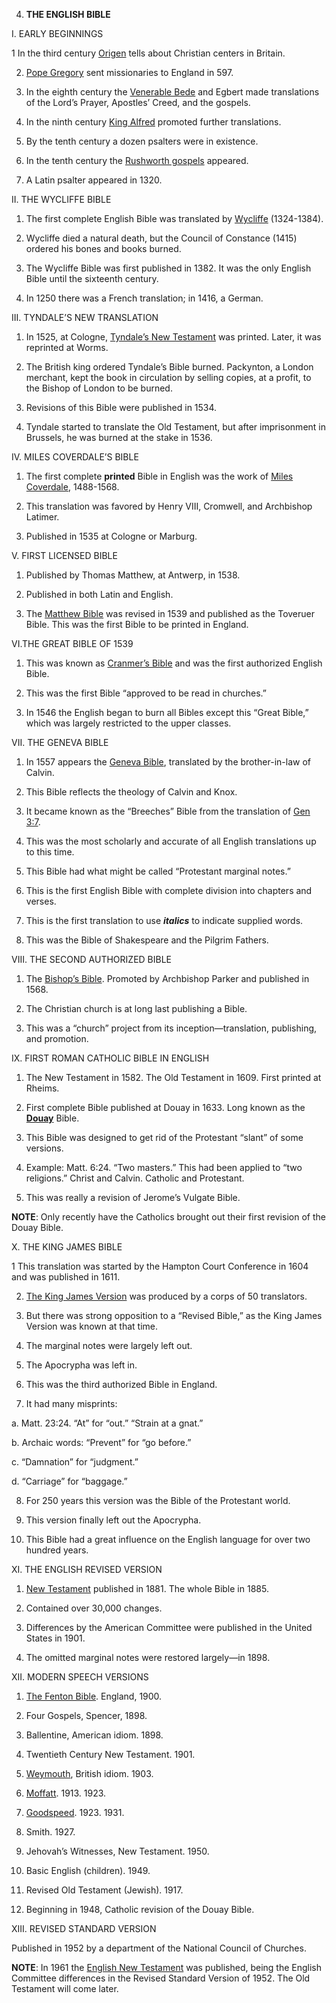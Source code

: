 

4. **THE ENGLISH BIBLE**

I. EARLY BEGINNINGS

1 In the third century [Origen](https://en.wikipedia.org/wiki/Origen) tells about Christian centers in Britain.

2. [Pope Gregory](https://en.wikipedia.org/wiki/Pope_Gregory_I) sent missionaries to England in 597.

3. In the eighth century the [Venerable Bede](https://en.wikipedia.org/wiki/Bede) and Egbert made translations of the Lord’s Prayer, Apostles’ Creed, and the gospels.

4. In the ninth century [King Alfred](https://en.wikipedia.org/wiki/Alfred_the_Great) promoted further translations.

5. By the tenth century a dozen psalters were in existence.

6. In the tenth century the [Rushworth gospels](https://en.wikipedia.org/wiki/Old_English_Bible_translations) appeared.

7. A Latin psalter appeared in 1320.

II. THE WYCLIFFE BIBLE

1. The first complete English Bible was translated by [Wycliffe](https://en.wikipedia.org/wiki/John_Wycliffe) (1324-1384).

2. Wycliffe died a natural death, but the Council of Constance (1415) ordered his bones and books burned.

3. The Wycliffe Bible was first published in 1382. It was the only English Bible until the sixteenth century.

4. In 1250 there was a French translation; in 1416, a German.

III. TYNDALE’S NEW TRANSLATION

1. In 1525, at Cologne, [Tyndale’s New Testament](https://en.wikipedia.org/wiki/Tyndale_Bible) was printed. Later, it was reprinted at Worms.

2. The British king ordered Tyndale’s Bible burned. Packynton, a London merchant, kept the book in circulation by selling copies, at a profit, to the Bishop of London to be burned.

3. Revisions of this Bible were published in 1534.

4. Tyndale started to translate the Old Testament, but after imprisonment in Brussels, he was burned at the stake in 1536.

IV. MILES COVERDALE’S BIBLE

1. The first complete **printed** Bible in English was the work of [Miles Coverdale](https://en.wikipedia.org/wiki/Myles_Coverdale), 1488-1568.

2. This translation was favored by Henry VIII, Cromwell, and Archbishop Latimer.

3. Published in 1535 at Cologne or Marburg.

V. FIRST LICENSED BIBLE

1. Published by Thomas Matthew, at Antwerp, in 1538.

2. Published in both Latin and English.

3. The [Matthew Bible](https://en.wikipedia.org/wiki/Matthew_Bible) was revised in 1539 and published as the Toveruer Bible. This was the first Bible to be printed in England.

VI.THE GREAT BIBLE OF 1539

1. This was known as [Cranmer’s Bible](https://en.wikipedia.org/wiki/Great_Bible) and was the first authorized English Bible.

2. This was the first Bible “approved to be read in churches.”

3. In 1546 the English began to burn all Bibles except this “Great Bible,” which was largely restricted to the upper classes.

VII. THE GENEVA BIBLE

1. In 1557 appears the [Geneva Bible](https://en.wikipedia.org/wiki/Geneva_Bible), translated by the brother-in-law of Calvin.

2. This Bible reflects the theology of Calvin and Knox.

3. It became known as the “Breeches” Bible from the translation of [Gen 3:7](/en/Bible/Genesis/3#v7).

4. This was the most scholarly and accurate of all English translations up to this time.

5. This Bible had what might be called “Protestant marginal notes.”

6. This is the first English Bible with complete division into chapters and verses.

7. This is the first translation to use **_italics_** to indicate supplied words.

8. This was the Bible of Shakespeare and the Pilgrim Fathers.

VIII. THE SECOND AUTHORIZED BIBLE

1. The [Bishop’s Bible](https://en.wikipedia.org/wiki/Bishops%27_Bible). Promoted by Archbishop Parker and published in 1568.

2. The Christian church is at long last publishing a Bible.

3. This was a “church” project from its inception—translation, publishing, and promotion.

IX. FIRST ROMAN CATHOLIC BIBLE IN ENGLISH

1. The New Testament in 1582. The Old Testament in 1609. First printed at Rheims.

2. First complete Bible published at Douay in 1633. Long known as the **[Douay](https://en.wikipedia.org/wiki/Douay%E2%80%93Rheims_Bible)** Bible.

3. This Bible was designed to get rid of the Protestant “slant” of some versions.

4. Example: Matt. 6:24. “Two masters.” This had been applied to “two religions.” Christ and Calvin. Catholic and Protestant.

5. This was really a revision of Jerome’s Vulgate Bible.

**NOTE**: Only recently have the Catholics brought out their first revision of the Douay Bible.

X. THE KING JAMES BIBLE

1 This translation was started by the Hampton Court Conference in 1604 and was published in 1611.

2. [The King James Version](https://en.wikipedia.org/wiki/Authorized_King_James_Version) was produced by a corps of 50 translators.

3. But there was strong opposition to a “Revised Bible,” as the King James Version was known at that time.

4. The marginal notes were largely left out.

5. The Apocrypha was left in.

6. This was the third authorized Bible in England.

7. It had many misprints:

a. Matt. 23:24. “At” for “out.” “Strain at a gnat.”

b. Archaic words: “Prevent” for “go before.”

c. “Damnation” for “judgment.”

d. “Carriage” for “baggage.”

8. For 250 years this version was the Bible of the Protestant world.

9. This version finally left out the Apocrypha.

10. This Bible had a great influence on the English language for over two hundred years.

XI. THE ENGLISH REVISED VERSION

1. [New Testament](http://www.bible-researcher.com/erv.html) published in 1881. The whole Bible in 1885.

2. Contained over 30,000 changes.

3. Differences by the American Committee were published in the United States in 1901.

4. The omitted marginal notes were restored largely—in 1898.

XII. MODERN SPEECH VERSIONS

1. [The Fenton Bible](https://en.wikipedia.org/wiki/Ferrar_Fenton_Bible). England, 1900.

2. Four Gospels, Spencer, 1898.

3. Ballentine, American idiom. 1898.

4. Twentieth Century New Testament. 1901.

5. [Weymouth](https://en.wikipedia.org/wiki/Weymouth_New_Testament), British idiom. 1903.

6. [Moffatt](https://en.wikipedia.org/wiki/James_Moffatt). 1913. 1923.

7. [Goodspeed](https://en.wikipedia.org/wiki/Edgar_J._Goodspeed). 1923. 1931.

8. Smith. 1927.

9. Jehovah’s Witnesses, New Testament. 1950.

10. Basic English (children). 1949.

11. Revised Old Testament (Jewish). 1917.

12. Beginning in 1948, Catholic revision of the Douay Bible.

XIII. REVISED STANDARD VERSION

Published in 1952 by a department of the National Council of Churches.

**NOTE**: In 1961 the [English New Testament](https://en.wikipedia.org/wiki/New_English_Bible) was published, being the English Committee differences in the Revised Standard Version of 1952. The Old Testament will come later.